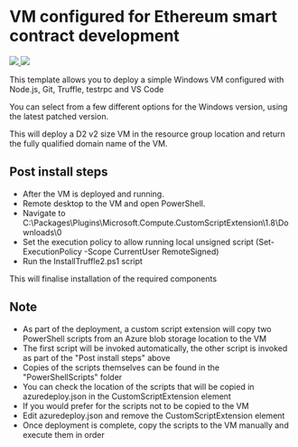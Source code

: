 # VM configured for Ethereum smart contract development 

<a href="https://portal.azure.com/#create/Microsoft.Template/uri/https%3A%2F%2Fraw.githubusercontent.com%2Fdxuk%2FEthereumBlockchainDemo%2Fmaster%2FDevVM%2Fazuredeploy.json" target="_blank">
    <img src="http://azuredeploy.net/deploybutton.png"/>
</a>
<a href="http://armviz.io/#/?load=https%3A%2F%2Fraw.githubusercontent.com%2Fdxuk%2FEthereumBlockchainDemo%2Fmaster%2FDevVM%2Fazuredeploy.json" target="_blank">
    <img src="http://armviz.io/visualizebutton.png"/>
</a>

This template allows you to deploy a simple Windows VM configured with Node.js, Git, Truffle, testrpc and VS Code

You can select from a few different options for the Windows version, using the latest patched version.

This will deploy a D2 v2 size VM in the resource group location and return the fully qualified domain name of the VM.

## Post install steps
* After the VM is deployed and running.
* Remote desktop to the VM and open PowerShell.
* Navigate to C:\Packages\Plugins\Microsoft.Compute.CustomScriptExtension\1.8\Downloads\0
* Set the execution policy to allow running local unsigned script (Set-ExecutionPolicy -Scope CurrentUser RemoteSigned)
* Run the InstallTruffle2.ps1 script

This will finalise installation of the required components

## Note
* As part of the deployment, a custom script extension will copy two PowerShell scripts from an Azure blob storage location to the VM
* The first script will be invoked automatically, the other script is invoked as part of the "Post install steps" above
* Copies of the scripts themselves can be found in the "PowerShellScripts" folder
* You can check the location of the scripts that will be copied in azuredeploy.json in the CustomScriptExtension element
* If you would prefer for the scripts not to be copied to the VM
 * Edit azuredeploy.json and remove the CustomScriptExtension element
 * Once deployment is complete, copy the scripts to the VM manually and execute them in order